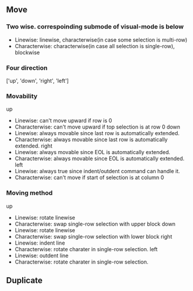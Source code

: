 ## Move

### Two wise. correspoinding submode of visual-mode is below

 - Linewise: linewise, characterwise(in case some selection is multi-row)
 - Characterwise: characterwise(in case all selection is single-row), blockwise

### Four direction
  ['up', 'down', 'right', 'left']

### Movability

 up
   - Linewise: can't move upward if row is 0
   - Characterwise: can't move upward if top selection is at row 0
 down
   - Linewise: always movable since last row is automatically extended.
   - Characterwise: always movable since last row is automatically extended.
 right
   - Linewise: always movable since EOL is automatically extended.
   - Characterwise: always movable since EOL is automatically extended.
 left
   - Linewise: always true since indent/outdent command can handle it.
   - Characterwise: can't move if start of selection is at column 0

### Moving method

 up
   - Linewise: rotate linewise
   - Characterwise: swap single-row selection with upper block
 down
   - Linewise: rotate linewise
   - Characterwise: swap single-row selection with lower block
 right
   - Linewise: indent line
   - Characterwise: rotate charater in single-row selection.
 left
   - Linewise: outdent line
   - Characterwise: rotate charater in single-row selection.

## Duplicate
